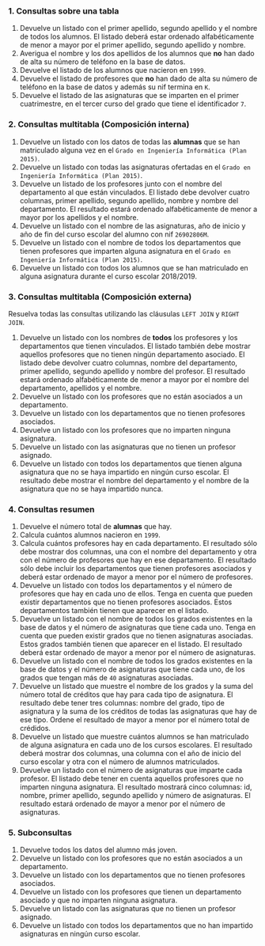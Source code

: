 ### 1. Consultas sobre una tabla

1. Devuelve un listado con el primer apellido, segundo apellido y el nombre de todos los alumnos. El listado deberá estar ordenado alfabéticamente de menor a mayor por el primer apellido, segundo apellido y nombre.
2. Averigua el nombre y los dos apellidos de los alumnos que **no** han dado de alta su número de teléfono en la base de datos.
3. Devuelve el listado de los alumnos que nacieron en `1999`.
4. Devuelve el listado de profesores que **no** han dado de alta su número de teléfono en la base de datos y además su nif termina en `K`.
5. Devuelve el listado de las asignaturas que se imparten en el primer cuatrimestre, en el tercer curso del grado que tiene el identificador `7`.

### 2. Consultas multitabla (Composición interna)

1. Devuelve un listado con los datos de todas las **alumnas** que se han matriculado alguna vez en el `Grado en Ingeniería Informática (Plan 2015)`.
2. Devuelve un listado con todas las asignaturas ofertadas en el `Grado en Ingeniería Informática (Plan 2015)`.
3. Devuelve un listado de los profesores junto con el nombre del departamento al que están vinculados. El listado debe devolver cuatro columnas, primer apellido, segundo apellido, nombre y nombre del departamento. El resultado estará ordenado alfabéticamente de menor a mayor por los apellidos y el nombre.
4. Devuelve un listado con el nombre de las asignaturas, año de inicio y año de fin del curso escolar del alumno con nif `26902806M`.
5. Devuelve un listado con el nombre de todos los departamentos que tienen profesores que imparten alguna asignatura en el `Grado en Ingeniería Informática (Plan 2015)`.
6. Devuelve un listado con todos los alumnos que se han matriculado en alguna asignatura durante el curso escolar 2018/2019.

### 3. Consultas multitabla (Composición externa)

Resuelva todas las consultas utilizando las cláusulas `LEFT JOIN` y `RIGHT JOIN`.

1. Devuelve un listado con los nombres de **todos** los profesores y los departamentos que tienen vinculados. El listado también debe mostrar aquellos profesores que no tienen ningún departamento asociado. El listado debe devolver cuatro columnas, nombre del departamento, primer apellido, segundo apellido y nombre del profesor. El resultado estará ordenado alfabéticamente de menor a mayor por el nombre del departamento, apellidos y el nombre.
2. Devuelve un listado con los profesores que no están asociados a un departamento.
3. Devuelve un listado con los departamentos que no tienen profesores asociados.
4. Devuelve un listado con los profesores que no imparten ninguna asignatura.
5. Devuelve un listado con las asignaturas que no tienen un profesor asignado.
6. Devuelve un listado con todos los departamentos que tienen alguna asignatura que no se haya impartido en ningún curso escolar. El resultado debe mostrar el nombre del departamento y el nombre de la asignatura que no se haya impartido nunca.

### 4. Consultas resumen

1. Devuelve el número total de **alumnas** que hay.
2. Calcula cuántos alumnos nacieron en `1999`.
3. Calcula cuántos profesores hay en cada departamento. El resultado sólo debe mostrar dos columnas, una con el nombre del departamento y otra con el número de profesores que hay en ese departamento. El resultado sólo debe incluir los departamentos que tienen profesores asociados y deberá estar ordenado de mayor a menor por el número de profesores.
4. Devuelve un listado con todos los departamentos y el número de profesores que hay en cada uno de ellos. Tenga en cuenta que pueden existir departamentos que no tienen profesores asociados. Estos departamentos también tienen que aparecer en el listado.
5. Devuelve un listado con el nombre de todos los grados existentes en la base de datos y el número de asignaturas que tiene cada uno. Tenga en cuenta que pueden existir grados que no tienen asignaturas asociadas. Estos grados también tienen que aparecer en el listado. El resultado deberá estar ordenado de mayor a menor por el número de asignaturas.
6. Devuelve un listado con el nombre de todos los grados existentes en la base de datos y el número de asignaturas que tiene cada uno, de los grados que tengan más de `40` asignaturas asociadas.
7. Devuelve un listado que muestre el nombre de los grados y la suma del número total de créditos que hay para cada tipo de asignatura. El resultado debe tener tres columnas: nombre del grado, tipo de asignatura y la suma de los créditos de todas las asignaturas que hay de ese tipo. Ordene el resultado de mayor a menor por el número total de crédidos.
8. Devuelve un listado que muestre cuántos alumnos se han matriculado de alguna asignatura en cada uno de los cursos escolares. El resultado deberá mostrar dos columnas, una columna con el año de inicio del curso escolar y otra con el número de alumnos matriculados.
9. Devuelve un listado con el número de asignaturas que imparte cada profesor. El listado debe tener en cuenta aquellos profesores que no imparten ninguna asignatura. El resultado mostrará cinco columnas: id, nombre, primer apellido, segundo apellido y número de asignaturas. El resultado estará ordenado de mayor a menor por el número de asignaturas.

### 5. Subconsultas

1. Devuelve todos los datos del alumno más joven.
2. Devuelve un listado con los profesores que no están asociados a un departamento.
3. Devuelve un listado con los departamentos que no tienen profesores asociados.
4. Devuelve un listado con los profesores que tienen un departamento asociado y que no imparten ninguna asignatura.
5. Devuelve un listado con las asignaturas que no tienen un profesor asignado.
6. Devuelve un listado con todos los departamentos que no han impartido asignaturas en ningún curso escolar.